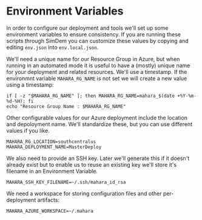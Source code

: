 # Environment Variables

In order to configure our deployment and tools we'll set up some
environment variables to ensure consistency. If you are running these
scripts through SimDem you can customize these values by copying and
editing `env.json` into `env.local.json`.

We'll need a unique name for our Resource Group in Azure, but when
running in an automated mode it is useful to have a (mostly) unique
name for your deployment and related resources. We'll use a timestamp.
If the environmnt variable `MAHARA_RG_NAME` is not set we will
create a new value using a timestamp:


``` shell
if [ -z "$MAHARA_RG_NAME" ]; then MAHARA_RG_NAME=mahara_$(date +%Y-%m-%d-%H); fi
echo "Resource Group Name : $MAHARA_RG_NAME"
```

Other configurable values for our Azure deployment include the
location and depoloyment name. We'll standardize these, but you can
use different values if you like.

``` shell
MAHARA_RG_LOCATION=southcentralus
MAHARA_DEPLOYMENT_NAME=MasterDeploy
```

We also need to provide an SSH key. Later we'll generate this if it
doesn't already exist but to enable us to reuse an existing key we'll
store it's filename in an Environment Variable.

``` shell
MAHARA_SSH_KEY_FILENAME=~/.ssh/mahara_id_rsa
```

We need a workspace for storing configuration files and other
per-deployment artifacts:

``` shell
MAHARA_AZURE_WORKSPACE=~/.mahara
```

